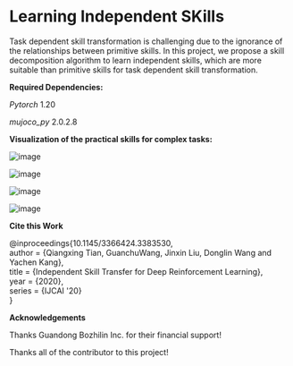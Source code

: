 # Learning Independent SKills
Task dependent skill transformation is challenging due to the ignorance of the relationships between primitive skills. In this project, we propose a skill decomposition algorithm to learn independent skills, which are more suitable than primitive skills for task dependent skill transformation.


**Required Dependencies:**

_Pytorch_ 1.20

_mujoco_py_ 2.0.2.8

**Visualization of the practical skills for complex tasks:**

![image](https://github.com/qxtian/Learning-Independent-SKills/blob/master/asset/HCH.gif)

![image](https://github.com/qxtian/Learning-Independent-SKills/blob/master/asset/HCC.gif)

![image](https://github.com/qxtian/Learning-Independent-SKills/blob/master/asset/HCA.gif)

![image](https://github.com/qxtian/Learning-Independent-SKills/blob/master/asset/HCU.gif)

**Cite this Work**

@inproceedings{10.1145/3366424.3383530,  
    author = {Qiangxing Tian, GuanchuWang, Jinxin Liu, Donglin Wang and Yachen Kang},  
    title = {Independent Skill Transfer for Deep Reinforcement Learning},  
    year = {2020},  
    series = {IJCAI '20}  
  }


**Acknowledgements**

Thanks Guandong Bozhilin Inc. for their financial support!

Thanks all of the contributor to this project!

